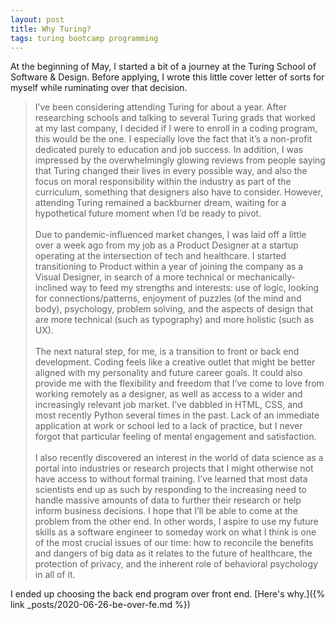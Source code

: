 ```yaml
---
layout: post
title: Why Turing?
tags: turing bootcamp programming
---
```


At the beginning of May, I started a bit of a journey at the Turing School of Software & Design. Before applying, I wrote this little cover letter of sorts for myself while ruminating over that decision.

> I’ve been considering attending Turing for about a year. After researching schools and talking to several Turing grads that worked at my last company, I decided if I were to enroll in a coding program, this would be the one. I especially love the fact that it’s a non-profit dedicated purely to education and job success. In addition, I was impressed by the overwhelmingly glowing reviews from people saying that Turing changed their lives in every possible way, and also the focus on moral responsibility within the industry as part of the curriculum, something that designers also have to consider. However, attending Turing remained a backburner dream, waiting for a hypothetical future moment when I’d be ready to pivot.<br>
<br>Due to pandemic-influenced market changes, I was laid off a little over a week ago from my job as a Product Designer at a startup operating at the intersection of tech and healthcare. I started transitioning to Product within a year of joining the company as a Visual Designer, in search of a more technical or mechanically-inclined way to feed my strengths and interests: use of logic, looking for connections/patterns, enjoyment of puzzles (of the mind and body), psychology, problem solving, and the aspects of design that are more technical (such as typography) and more holistic (such as UX).
<br><br>The next natural step, for me, is a transition to front or back end development. Coding feels like a creative outlet that might be better aligned with my personality and future career goals. It could also provide me with the flexibility and freedom that I’ve come to love from working remotely as a designer, as well as access to a wider and increasingly relevant job market. I’ve dabbled in HTML, CSS, and most recently Python several times in the past. Lack of an immediate application at work or school led to a lack of practice, but I never forgot that particular feeling of mental engagement and satisfaction.
<br><br>I also recently discovered an interest in the world of data science as a portal into industries or research projects that I might otherwise not have access to without formal training. I’ve learned that most data scientists end up as such by responding to the increasing need to handle massive amounts of data to further their research or help inform business decisions. I hope that I’ll be able to come at the problem from the other end. In other words, I aspire to use my future skills as a software engineer to someday work on what I think is one of the most crucial issues of our time: how to reconcile the benefits and dangers of big data as it relates to the future of healthcare, the protection of privacy, and the inherent role of behavioral psychology in all of it.

I ended up choosing the back end program over front end. [Here's why.]({% link _posts/2020-06-26-be-over-fe.md %})
